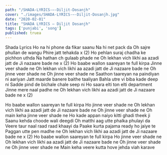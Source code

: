 ```yaml
---
path: "/SHADA-LYRICS-–-Diljit-Dosanjh"
cover: "./images/SHADA-LYRICS-–-Diljit-Dosanjh.jpg"
date: "2020-02-01"
title: "SHADA LYRICS – Diljit Dosanjh"
tags: ['punjabi', 'song']
published: truea
---
```


Shada Lyrics
Ho na hi phone da fikar saanu
Na hi net pack da
Oh sajre phullan de wangu
Phire jatt tehakda x (2)
Ho pehlan suraj chadha ke pichhon uthda
Na hathan ch gulaab phade ne
Oh lekhan vich likhi aa azadi jatt de
Ji nazaare bade ne x (2)
Ho baabe wallon saareyan te full kirpa
Jinne veer shade ne
Oh lekhan vich likhi aa azadi jatt de
Ji nazaare bade ne
Oh jinne veer shade ne
Oh jinne veer shade ne
Saathon taareyan na paindiyan ni aariyan
Jatt maarde banere baithe taaliyan
Bahla utre vi biba kade deep ni
Sadde pind de bichale chale seep ni
Ho saara elti ton elti department
Jinne mere naal padhe ne
Oh lekhan vich likhi aa azadi jatt de
Ji nazaare bade ne x (2)






Ho baabe wallon saareyan te full kirpa
Ho jinne veer shade ne
Oh lekhan vich likhi aa azadi jatt de
Ji nazaare bade ne
Oh jinne veer shade ne
Oh main keha jinne veer shade ne
Ho kade appan naiyo kitti ghadi theek ji
Saanu kehda choode wali deegdi
Oh matthi aag utte phalka phulayi da
Veere taur naal raad raad khaayi da
Paake kurta pajama ready ho jaiye te
Paggan utte pen madhe ne
Oh lekhan vich likhi aa azadi jatt de
Ji nazaare bade ne x (2)
Ho baabe wallon saareyan te full kirpa
Ho jinne veer shade ne
Oh lekhan vich likhi aa azadi jatt de
Ji nazaare bade ne
Oh jinne veer shade ne
Oh jinne veer shade ne
Main keha veere kutta hove jehda viah karave
